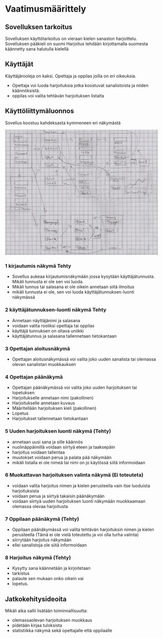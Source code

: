 # Vaatimusmäärittely

## Sovelluksen tarkoitus

Sovelluksen käyttötarkoitus on vieraan kielen sanaston harjoittelu.
Sovelluksen pääkieli on suomi
Harjoitus tehdään kirjottamalla suomesta käännetty sana halutulla kielellä

## Käyttäjät

Käyttäjärooleja on kaksi. Opettaja ja oppilas joilla on eri oikeuksia.

- Opettaja voi luoda harjoituksia jotka koostuvat sanalistoista ja niiden käännöksistä.
- oppilas voi valita tehtävän harjoituksen listalta



## Käyttöliittymäluonnos

Sovellus koostuu kahdeksasta kymmeneen eri näkymästä

!["Käyttöliittymäluonnos"](kuvat/luonnos.jpg)

### 1 kirjautumis näkymä Tehty

- Sovellus aukeaa kirjautumisnäkymään jossa kysytään käyttäjätunnusta. Mikäli tunnusta ei ole sen voi luoda.
- Mikäli tunnus tai salasana ei ole oikein annetaan siitä ilmoitus
- mikäli tunnusta ei ole, sen voi luoda käyttäjätunnuksen-luonti näkymässä



### 2 käyttäjätunnuksen-luonti näkymä Tehty

- Annetaan näyttäjänimi ja salasana
- voidaan valita rooliksi opettaja tai oppilas
- käyttäjä tunnuksen on oltava uniikki
- käyttäjätunnus ja salasana tallennetaan tietokantaan

### 3 Opettajan aloitusnäkymä

- Opettajan aloitusnäkymässä voi valita joko uuden sanalista tai olemassa olevan sanalistan muokkauksen


### 4 Opettajan päänäkymä

- Opettajan päänäkymässä voi valita joko uuden harjoituksen tai lopetuksen
- Harjoitukselle annetaan nimi (pakollinen)
- Harjoitukselle annetaan kuvaus
- Määritellään harjoituksen kieli (pakollinen)
- Lopetus
- Harjoitukset tallennetaan tietokantaan



### 5 Uuden harjoituksen luonti näkymä (Tehty)

- annetaan uusi sana ja sille käännös
- nuolinäppäimillä voidaan siirtyä eteen ja taaksepäin
- harjoitus voidaan tallentaa
- muutokset voidaan perua ja palata pää näkymään
- mikäli listalla ei ole nimeä tai nimi on jo käytössä siitä informoidaan

### 6 Muokattavan harjoituksen valinta näkymä (Ei toteuteta)

- voidaan valita harjoitus nimen ja kielen perusteella vain itse luoduista harjoituksista
- voidaan perua ja siirtyä takaisin päänäkymään
- voidaan siirtyä uuden harjoituksen luonti näkymään muokkaamaan olemassa olevaa harjoitusta

### 7 Oppilaan päänäkymä (Tehty)

- Oppilaan päänäkymässä voi valita tehtävän harjoituksin nimen ja kielen perusteella (Tämä ei ole vielä toteutettu ja voi olla turha valinta)
- siirrytään harjoitus näkymään
- ellei sanalistoja ole siitä informoidaan


### 8 Harjoitus näkymä (Tehty)

- Kysytty sana käännetään ja kirjoitetaan
- tarkistus
- palaute sen mukaan onko oikein vai
- lopetus.


## Jatkokehitysideoita

Mikäli aika sallii lisätään toiminnallisuutta:
- olemassaolevan harjoituksen muokkaus
- pidetään kirjaa tuloksista
- statistiikka näkymä sekä opettajalle että oppilaalle



